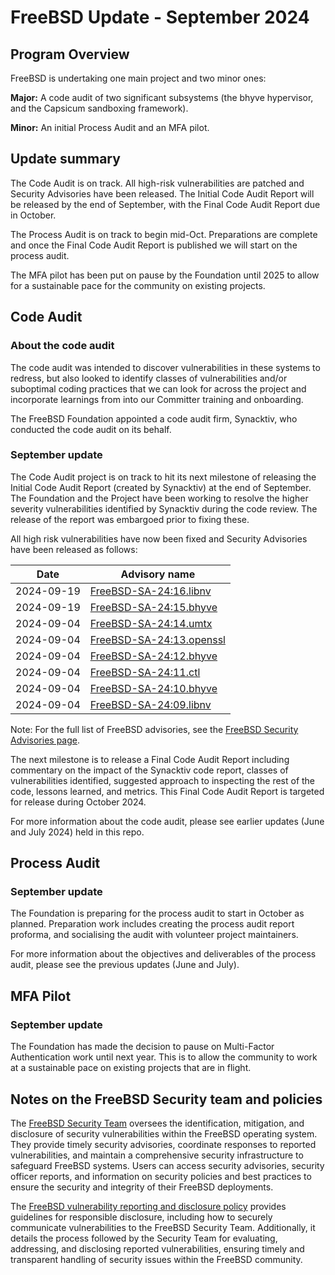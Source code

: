 # FreeBSD Update - September 2024

## Program Overview
FreeBSD is undertaking one main project and two minor ones:

**Major:** A code audit of two significant subsystems (the bhyve hypervisor, and the Capsicum sandboxing framework).

**Minor:** An initial Process Audit and an MFA pilot.

## Update summary
The Code Audit is on track. All high-risk vulnerabilities are patched and Security Advisories have been released. The Initial Code Audit Report will be released by the end of September, with the Final Code Audit Report due in October.

The Process Audit is on track to begin mid-Oct. Preparations are complete and once the Final Code Audit Report is published we will start on the process audit. 

The MFA pilot has been put on pause by the Foundation until 2025 to allow for a sustainable pace for the community on existing projects.  

## Code Audit

### About the code audit
The code audit was intended to discover vulnerabilities in these systems to
redress, but also looked to identify classes of vulnerabilities and/or
suboptimal coding practices that we can look for across the project and
incorporate learnings from into our Committer training and onboarding.

The FreeBSD Foundation appointed a code audit firm, Synacktiv, who conducted the code audit on its behalf.

### September update
The Code Audit project is on track to hit its next milestone of releasing the Initial Code Audit Report (created by Synacktiv) at the end of September. The Foundation and the Project have been working to resolve the higher severity vulnerabilities identified by Synacktiv during the code review. The release of the report was embargoed prior to fixing these. 

All high risk vulnerabilities have now been fixed and Security Advisories have been released as follows:

| Date       | Advisory name            |
|------------|--------------------------|
| 2024-09-19 | [FreeBSD-SA-24:16.libnv](https://www.freebsd.org/security/advisories/FreeBSD-SA-24:16.libnv.asc)   |
| 2024-09-19 | [FreeBSD-SA-24:15.bhyve](https://www.freebsd.org/security/advisories/FreeBSD-SA-24:15.bhyve.asc)   |
| 2024-09-04 | [FreeBSD-SA-24:14.umtx](https://www.freebsd.org/security/advisories/FreeBSD-SA-24:14.umtx.asc)    |
| 2024-09-04 | [FreeBSD-SA-24:13.openssl](https://www.freebsd.org/security/advisories/FreeBSD-SA-24:13.openssl.asc) |
| 2024-09-04 | [FreeBSD-SA-24:12.bhyve](https://www.freebsd.org/security/advisories/FreeBSD-SA-24:12.bhyve.asc)   |
| 2024-09-04 | [FreeBSD-SA-24:11.ctl](https://www.freebsd.org/security/advisories/FreeBSD-SA-24:11.ctl.asc)     |
| 2024-09-04 | [FreeBSD-SA-24:10.bhyve](https://www.freebsd.org/security/advisories/FreeBSD-SA-24:10.bhyve.asc)   |
| 2024-09-04 | [FreeBSD-SA-24:09.libnv](https://www.freebsd.org/security/advisories/FreeBSD-SA-24:09.libnv.asc)   |

Note: For the full list of FreeBSD advisories, see the [FreeBSD Security Advisories page](https://www.freebsd.org/security/advisories/).

The next milestone is to release a Final Code Audit Report including commentary on the impact of the Synacktiv code report, classes of vulnerabilities identified, suggested approach to inspecting the rest of the code, lessons learned, and metrics. This Final Code Audit Report is targeted for release during October 2024.

For more information about the code audit, please see earlier updates (June and July 2024) held in this repo. 

## Process Audit 
### September update

The Foundation is preparing for the process audit to start in October as planned. Preparation work includes creating the process audit report proforma, and socialising the audit with volunteer project maintainers.

For more information about the objectives and deliverables of the process audit, please see the previous updates (June and July).

## MFA Pilot 
### September update

The Foundation has made the decision to pause on Multi-Factor Authentication work until next year. This is to allow the community to work at a sustainable pace on existing projects that are in flight. 

## Notes on the FreeBSD Security team and policies

The [FreeBSD Security Team](https://www.freebsd.org/administration/#t-secteam) oversees the identification, mitigation, and disclosure of security vulnerabilities within the FreeBSD operating system. They provide timely security advisories, coordinate responses to reported vulnerabilities, and maintain a comprehensive security infrastructure to safeguard FreeBSD systems. Users can access security advisories, security officer reports, and information on security policies and best practices to ensure the security and integrity of their FreeBSD deployments.

The [FreeBSD vulnerability reporting and disclosure policy](https://www.freebsd.org/security/reporting/) provides guidelines for responsible disclosure, including how to securely communicate vulnerabilities to the FreeBSD Security Team. Additionally, it details the process followed by the Security Team for evaluating, addressing, and disclosing reported vulnerabilities, ensuring timely and transparent handling of security issues within the FreeBSD community. 

